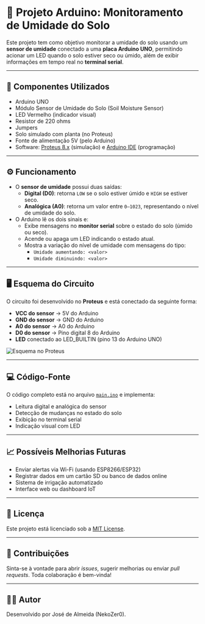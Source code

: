 
# 🌱 Projeto Arduino: Monitoramento de Umidade do Solo

Este projeto tem como objetivo monitorar a umidade do solo usando um **sensor de umidade** conectado a uma **placa Arduino UNO**, permitindo acionar um LED quando o solo estiver seco ou úmido, além de exibir informações em tempo real no **terminal serial**.

---

## 🔧 Componentes Utilizados

- Arduino UNO
- Módulo Sensor de Umidade do Solo (Soil Moisture Sensor)
- LED Vermelho (indicador visual)
- Resistor de 220 ohms
- Jumpers
- Solo simulado com planta (no Proteus)
- Fonte de alimentação 5V (pelo Arduino)
- Software: [Proteus 8.x](https://www.labcenter.com/downloads/) (simulação) e [Arduino IDE](https://www.arduino.cc/en/software) (programação)

---

## ⚙️ Funcionamento

- O **sensor de umidade** possui duas saídas:
  - **Digital (D0)**: retorna `LOW` se o solo estiver úmido e `HIGH` se estiver seco.
  - **Analógica (A0)**: retorna um valor entre `0–1023`, representando o nível de umidade do solo.
- O Arduino lê os dois sinais e:
  - Exibe mensagens no **monitor serial** sobre o estado do solo (úmido ou seco).
  - Acende ou apaga um LED indicando o estado atual.
  - Mostra a variação do nível de umidade com mensagens do tipo:
    - `Umidade aumentando: <valor>`
    - `Umidade diminuindo: <valor>`

---

## 🖥️ Esquema do Circuito

O circuito foi desenvolvido no **Proteus** e está conectado da seguinte forma:

- **VCC do sensor** → 5V do Arduino  
- **GND do sensor** → GND do Arduino  
- **A0 do sensor** → A0 do Arduino  
- **D0 do sensor** → Pino digital 8 do Arduino  
- **LED** conectado ao LED_BUILTIN (pino 13 do Arduino UNO)

![Esquema no Proteus](./debde5df-5613-4e57-aa0c-52f6b676b158.png)

---

## 💻 Código-Fonte

O código completo está no arquivo [`main.ino`](./main.ino) e implementa:

- Leitura digital e analógica do sensor
- Detecção de mudanças no estado do solo
- Exibição no terminal serial
- Indicação visual com LED

---

## 📈 Possíveis Melhorias Futuras

- Enviar alertas via Wi-Fi (usando ESP8266/ESP32)
- Registrar dados em um cartão SD ou banco de dados online
- Sistema de irrigação automatizado
- Interface web ou dashboard IoT

---

## 📄 Licença

Este projeto está licenciado sob a [MIT License](LICENSE).

---

## 🤝 Contribuições

Sinta-se à vontade para abrir *issues*, sugerir melhorias ou enviar *pull requests*. Toda colaboração é bem-vinda!

---

## 👨‍💻 Autor

Desenvolvido por José de Almeida (NekoZer0).
